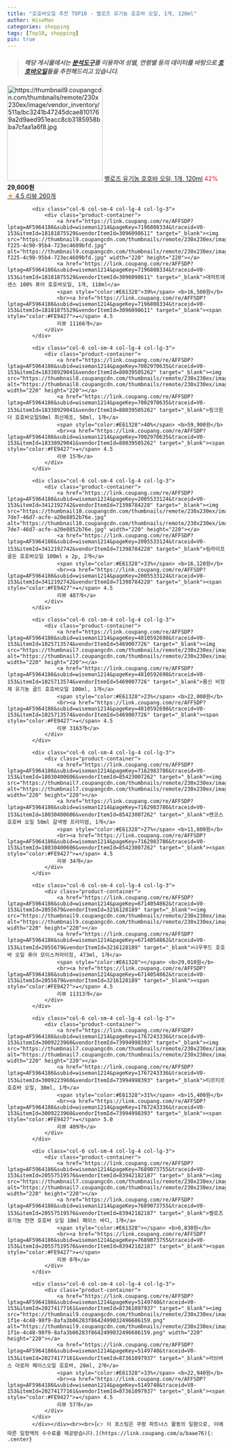 ```yaml
---
title: "호호바오일 추천 TOP10 - 벨로즈 유기농 호호바 오일, 1개, 120ml"
author: WiseMan
categories: shopping
tags: [Top10, shopping]
pin: true
---
```


> ##### 해당 게시물에서는 [**분석도구**](https://itemscout.io/)를 이용하여 **성별**, **연령별** 등의 데이터를 바탕으로 [**호호바오일**](https://link.coupang.com/a/baae76)들을 추천해드리고 있습니다.
<div class="container"><div class="row">
            <div class="col-6 col-sm-4 col-lg-4 col-lg-3">
                <div class="product-container">
                    <a href="https://link.coupang.com/re/AFFSDP?lptag=AF5964186&subid=wiseman1214&pageKey=7528890405&traceid=V0-153&itemId=19763145165&vendorItemId=83942349781" target="_blank"><img src="https://thumbnail9.coupangcdn.com/thumbnails/remote/230x230ex/image/vendor_inventory/511a/bc3241b47245dcae8101769a2d9aed951eacc8cb3185958bba7cfaa1a6f8.jpg" alt="https://thumbnail9.coupangcdn.com/thumbnails/remote/230x230ex/image/vendor_inventory/511a/bc3241b47245dcae8101769a2d9aed951eacc8cb3185958bba7cfaa1a6f8.jpg" width="220" height="220"></a>
                    <a href="https://link.coupang.com/re/AFFSDP?lptag=AF5964186&subid=wiseman1214&pageKey=7528890405&traceid=V0-153&itemId=19763145165&vendorItemId=83942349781" target="_blank">벨로즈 유기농 호호바 오일, 1개, 120ml</a>
                    <span style="color:#E61328">42%</span> <b>29,600원</b>
                    <br><a href="https://link.coupang.com/re/AFFSDP?lptag=AF5964186&subid=wiseman1214&pageKey=7528890405&traceid=V0-153&itemId=19763145165&vendorItemId=83942349781" target="_blank"><span style="color:#FE9427">★</span> 4.5
                    리뷰 260개</a>
                </div>
            </div>
            
            <div class="col-6 col-sm-4 col-lg-4 col-lg-3">
                <div class="product-container">
                    <a href="https://link.coupang.com/re/AFFSDP?lptag=AF5964186&subid=wiseman1214&pageKey=7196808334&traceid=V0-153&itemId=18181875529&vendorItemId=3096098611" target="_blank"><img src="https://thumbnail9.coupangcdn.com/thumbnails/remote/230x230ex/image/product/image/vendoritem/2019/09/06/3096098611/d863e7bd-f225-4c90-95b4-723ec4609bfd.jpg" alt="https://thumbnail9.coupangcdn.com/thumbnails/remote/230x230ex/image/product/image/vendoritem/2019/09/06/3096098611/d863e7bd-f225-4c90-95b4-723ec4609bfd.jpg" width="220" height="220"></a>
                    <a href="https://link.coupang.com/re/AFFSDP?lptag=AF5964186&subid=wiseman1214&pageKey=7196808334&traceid=V0-153&itemId=18181875529&vendorItemId=3096098611" target="_blank">데저트에센스 100% 퓨어 호호바오일, 1개, 118ml</a>
                    <span style="color:#E61328">39%</span> <b>16,500원</b>
                    <br><a href="https://link.coupang.com/re/AFFSDP?lptag=AF5964186&subid=wiseman1214&pageKey=7196808334&traceid=V0-153&itemId=18181875529&vendorItemId=3096098611" target="_blank"><span style="color:#FE9427">★</span> 4.5
                    리뷰 11166개</a>
                </div>
            </div>
            
            <div class="col-6 col-sm-4 col-lg-4 col-lg-3">
                <div class="product-container">
                    <a href="https://link.coupang.com/re/AFFSDP?lptag=AF5964186&subid=wiseman1214&pageKey=7002970635&traceid=V0-153&itemId=18338929041&vendorItemId=88039505262" target="_blank"><img src="https://thumbnail8.coupangcdn.com/thumbnails/remote/230x230ex/image/vendor_inventory/9ff6/3dd7ab1b3d664534bfe22c7a9e6cdfe95e2ab531cbe7dbf4f07615c2f783.jpg" alt="https://thumbnail8.coupangcdn.com/thumbnails/remote/230x230ex/image/vendor_inventory/9ff6/3dd7ab1b3d664534bfe22c7a9e6cdfe95e2ab531cbe7dbf4f07615c2f783.jpg" width="220" height="220"></a>
                    <a href="https://link.coupang.com/re/AFFSDP?lptag=AF5964186&subid=wiseman1214&pageKey=7002970635&traceid=V0-153&itemId=18338929041&vendorItemId=88039505262" target="_blank">핑크원더 호호바오일50ml 최신제조, 50ml, 1개</a>
                    <span style="color:#E61328">40%</span> <b>59,900원</b>
                    <br><a href="https://link.coupang.com/re/AFFSDP?lptag=AF5964186&subid=wiseman1214&pageKey=7002970635&traceid=V0-153&itemId=18338929041&vendorItemId=88039505262" target="_blank"><span style="color:#FE9427">★</span> 4.5
                    리뷰 15개</a>
                </div>
            </div>
            
            <div class="col-6 col-sm-4 col-lg-4 col-lg-3">
                <div class="product-container">
                    <a href="https://link.coupang.com/re/AFFSDP?lptag=AF5964186&subid=wiseman1214&pageKey=2005533124&traceid=V0-153&itemId=3412192742&vendorItemId=71398784228" target="_blank"><img src="https://thumbnail10.coupangcdn.com/thumbnails/remote/230x230ex/image/retail/images/2020/08/05/20/3/ad8f6f7b-7de7-46d7-acfe-a20e8852b76e.jpg" alt="https://thumbnail10.coupangcdn.com/thumbnails/remote/230x230ex/image/retail/images/2020/08/05/20/3/ad8f6f7b-7de7-46d7-acfe-a20e8852b76e.jpg" width="220" height="220"></a>
                    <a href="https://link.coupang.com/re/AFFSDP?lptag=AF5964186&subid=wiseman1214&pageKey=2005533124&traceid=V0-153&itemId=3412192742&vendorItemId=71398784228" target="_blank">림라이프 골든 호호바오일 100ml x 2p, 2개</a>
                    <span style="color:#E61328">33%</span> <b>16,120원</b>
                    <br><a href="https://link.coupang.com/re/AFFSDP?lptag=AF5964186&subid=wiseman1214&pageKey=2005533124&traceid=V0-153&itemId=3412192742&vendorItemId=71398784228" target="_blank"><span style="color:#FE9427">★</span> 4.5
                    리뷰 487개</a>
                </div>
            </div>
            
            <div class="col-6 col-sm-4 col-lg-4 col-lg-3">
                <div class="product-container">
                    <a href="https://link.coupang.com/re/AFFSDP?lptag=AF5964186&subid=wiseman1214&pageKey=4810592698&traceid=V0-153&itemId=1025713574&vendorItemId=5469007726" target="_blank"><img src="https://thumbnail7.coupangcdn.com/thumbnails/remote/230x230ex/image/vendor_inventory/0c96/27b33debd5aab9c01d86e2d541e6f36590bf406a57866f482f7471fc4540.jpg" alt="https://thumbnail7.coupangcdn.com/thumbnails/remote/230x230ex/image/vendor_inventory/0c96/27b33debd5aab9c01d86e2d541e6f36590bf406a57866f482f7471fc4540.jpg" width="220" height="220"></a>
                    <a href="https://link.coupang.com/re/AFFSDP?lptag=AF5964186&subid=wiseman1214&pageKey=4810592698&traceid=V0-153&itemId=1025713574&vendorItemId=5469007726" target="_blank">몸신 비정제 유기농 골드 호호바오일 100ml, 1개</a>
                    <span style="color:#E61328">23%</span> <b>22,000원</b>
                    <br><a href="https://link.coupang.com/re/AFFSDP?lptag=AF5964186&subid=wiseman1214&pageKey=4810592698&traceid=V0-153&itemId=1025713574&vendorItemId=5469007726" target="_blank"><span style="color:#FE9427">★</span> 4.5
                    리뷰 3163개</a>
                </div>
            </div>
            
            <div class="col-6 col-sm-4 col-lg-4 col-lg-3">
                <div class="product-container">
                    <a href="https://link.coupang.com/re/AFFSDP?lptag=AF5964186&subid=wiseman1214&pageKey=7162983786&traceid=V0-153&itemId=18030400606&vendorItemId=85423007262" target="_blank"><img src="https://thumbnail7.coupangcdn.com/thumbnails/remote/230x230ex/image/vendor_inventory/5fbe/ca4210acf55ae8e0ce05f4dabaf231ed509e2ddc1fed9c22b2e02e4baea0.jpg" alt="https://thumbnail7.coupangcdn.com/thumbnails/remote/230x230ex/image/vendor_inventory/5fbe/ca4210acf55ae8e0ce05f4dabaf231ed509e2ddc1fed9c22b2e02e4baea0.jpg" width="220" height="220"></a>
                    <a href="https://link.coupang.com/re/AFFSDP?lptag=AF5964186&subid=wiseman1214&pageKey=7162983786&traceid=V0-153&itemId=18030400606&vendorItemId=85423007262" target="_blank">엔코스 호호바 오일 50ml 갈색병 프리미엄, 1개</a>
                    <span style="color:#E61328">27%</span> <b>11,600원</b>
                    <br><a href="https://link.coupang.com/re/AFFSDP?lptag=AF5964186&subid=wiseman1214&pageKey=7162983786&traceid=V0-153&itemId=18030400606&vendorItemId=85423007262" target="_blank"><span style="color:#FE9427">★</span> 4.5
                    리뷰 34개</a>
                </div>
            </div>
            
            <div class="col-6 col-sm-4 col-lg-4 col-lg-3">
                <div class="product-container">
                    <a href="https://link.coupang.com/re/AFFSDP?lptag=AF5964186&subid=wiseman1214&pageKey=6714054862&traceid=V0-153&itemId=2055679&vendorItemId=3216128189" target="_blank"><img src="https://thumbnail9.coupangcdn.com/thumbnails/remote/230x230ex/image/vendor_inventory/a0b6/317c039bdb18090a75bff4e26b710b25926fa4ff98c6d12cc0215329b6e7.png" alt="https://thumbnail9.coupangcdn.com/thumbnails/remote/230x230ex/image/vendor_inventory/a0b6/317c039bdb18090a75bff4e26b710b25926fa4ff98c6d12cc0215329b6e7.png" width="220" height="220"></a>
                    <a href="https://link.coupang.com/re/AFFSDP?lptag=AF5964186&subid=wiseman1214&pageKey=6714054862&traceid=V0-153&itemId=2055679&vendorItemId=3216128189" target="_blank">나우푸드 호호바 오일 퓨어 모이스처라이징, 473ml, 1개</a>
                    <span style="color:#E61328"></span> <b>29,010원</b>
                    <br><a href="https://link.coupang.com/re/AFFSDP?lptag=AF5964186&subid=wiseman1214&pageKey=6714054862&traceid=V0-153&itemId=2055679&vendorItemId=3216128189" target="_blank"><span style="color:#FE9427">★</span> 4.5
                    리뷰 11313개</a>
                </div>
            </div>
            
            <div class="col-6 col-sm-4 col-lg-4 col-lg-3">
                <div class="product-container">
                    <a href="https://link.coupang.com/re/AFFSDP?lptag=AF5964186&subid=wiseman1214&pageKey=1767243336&traceid=V0-153&itemId=3009223960&vendorItemId=73994998393" target="_blank"><img src="https://thumbnail7.coupangcdn.com/thumbnails/remote/230x230ex/image/vendor_inventory/9bb1/4548950d580d5db18f83ec61e38a002730871a2df92e0028f2924cd7d0dc.jpg" alt="https://thumbnail7.coupangcdn.com/thumbnails/remote/230x230ex/image/vendor_inventory/9bb1/4548950d580d5db18f83ec61e38a002730871a2df92e0028f2924cd7d0dc.jpg" width="220" height="220"></a>
                    <a href="https://link.coupang.com/re/AFFSDP?lptag=AF5964186&subid=wiseman1214&pageKey=1767243336&traceid=V0-153&itemId=3009223960&vendorItemId=73994998393" target="_blank">티르티르 호호바 오일, 30ml, 1개</a>
                    <span style="color:#E61328">31%</span> <b>15,400원</b>
                    <br><a href="https://link.coupang.com/re/AFFSDP?lptag=AF5964186&subid=wiseman1214&pageKey=1767243336&traceid=V0-153&itemId=3009223960&vendorItemId=73994998393" target="_blank"><span style="color:#FE9427">★</span> 5.0
                    리뷰 409개</a>
                </div>
            </div>
            
            <div class="col-6 col-sm-4 col-lg-4 col-lg-3">
                <div class="product-container">
                    <a href="https://link.coupang.com/re/AFFSDP?lptag=AF5964186&subid=wiseman1214&pageKey=7689073755&traceid=V0-153&itemId=20557519576&vendorItemId=83942182187" target="_blank"><img src="https://thumbnail7.coupangcdn.com/thumbnails/remote/230x230ex/image/vendor_inventory/bdbe/8247faef50c493dffb588e0a43343c043d26b668295b9a3f042a42abd9f3.png" alt="https://thumbnail7.coupangcdn.com/thumbnails/remote/230x230ex/image/vendor_inventory/bdbe/8247faef50c493dffb588e0a43343c043d26b668295b9a3f042a42abd9f3.png" width="220" height="220"></a>
                    <a href="https://link.coupang.com/re/AFFSDP?lptag=AF5964186&subid=wiseman1214&pageKey=7689073755&traceid=V0-153&itemId=20557519576&vendorItemId=83942182187" target="_blank">벨로즈 유기농 천연 호호바 오일 10ml 페이스 바디, 1개</a>
                    <span style="color:#E61328"></span> <b>6,830원</b>
                    <br><a href="https://link.coupang.com/re/AFFSDP?lptag=AF5964186&subid=wiseman1214&pageKey=7689073755&traceid=V0-153&itemId=20557519576&vendorItemId=83942182187" target="_blank"><span style="color:#FE9427">★</span> 
                    리뷰 0개</a>
                </div>
            </div>
            
            <div class="col-6 col-sm-4 col-lg-4 col-lg-3">
                <div class="product-container">
                    <a href="https://link.coupang.com/re/AFFSDP?lptag=AF5964186&subid=wiseman1214&pageKey=5149740&traceid=V0-153&itemId=20274177161&vendorItemId=87361097937" target="_blank"><img src="https://thumbnail9.coupangcdn.com/thumbnails/remote/230x230ex/image/retail/images/e9a5404f-1f1e-4c48-98f9-8afa3b06283f8642499032496686159.png" alt="https://thumbnail9.coupangcdn.com/thumbnails/remote/230x230ex/image/retail/images/e9a5404f-1f1e-4c48-98f9-8afa3b06283f8642499032496686159.png" width="220" height="220"></a>
                    <a href="https://link.coupang.com/re/AFFSDP?lptag=AF5964186&subid=wiseman1214&pageKey=5149740&traceid=V0-153&itemId=20274177161&vendorItemId=87361097937" target="_blank">러브바스 아로마 페이스오일 호호바, 20ml, 2개</a>
                    <span style="color:#E61328">33%</span> <b>22,940원</b>
                    <br><a href="https://link.coupang.com/re/AFFSDP?lptag=AF5964186&subid=wiseman1214&pageKey=5149740&traceid=V0-153&itemId=20274177161&vendorItemId=87361097937" target="_blank"><span style="color:#FE9427">★</span> 4.5
                    리뷰 57개</a>
                </div>
            </div>
            </div></div><br><br>[👉 이 포스팅은 쿠팡 파트너스 활동의 일환으로, 이에 따른 일정액의 수수료를 제공받습니다.](https://link.coupang.com/a/baae76){: .center}